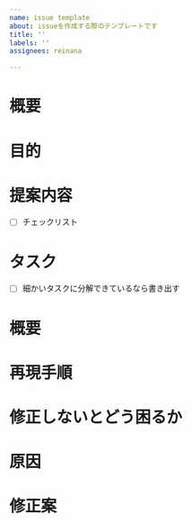 ```yaml
---
name: issue template
about: issueを作成する際のテンプレートです
title: ''
labels: ''
assignees: reinana

---
```


<!-- 要望のテンプレート -->
# 概要
# 目的
# 提案内容
- [ ] チェックリスト
# タスク
- [ ] 細かいタスクに分解できているなら書き出す

<!-- 不具合のテンプレート -->
# 概要
# 再現手順
# 修正しないとどう困るか
# 原因
# 修正案
